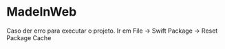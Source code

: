 # MadeInWeb

Caso der erro para executar o projeto. Ir em File -> Swift Package -> Reset Package Cache

